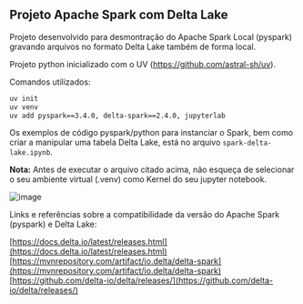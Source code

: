 ## Projeto Apache Spark com Delta Lake

Projeto desenvolvido para desmontração do Apache Spark Local (pyspark) gravando arquivos no formato Delta Lake também de forma local.

Projeto python inicializado com o UV (https://github.com/astral-sh/uv).

Comandos utilizados:

```bash copy
uv init
uv venv
uv add pyspark==3.4.0, delta-spark==2.4.0, jupyterlab
```

Os exemplos de código pyspark/python para instanciar o Spark, bem como criar a manipular uma tabela Delta Lake, está no arquivo `spark-delta-lake.ipynb`.

**Nota:** Antes de executar o arquivo citado acima, não esqueça de selecionar o seu ambiente virtual (.venv) como Kernel do seu jupyter notebook.

![image](https://github.com/user-attachments/assets/9f89a471-ec02-4944-9178-3f79665f74bf)

Links e referências sobre a compatibilidade da versão do Apache Spark (pyspark) e Delta Lake:

[https://docs.delta.io/latest/releases.html](https://docs.delta.io/latest/releases.html) <br>
[https://mvnrepository.com/artifact/io.delta/delta-spark](https://mvnrepository.com/artifact/io.delta/delta-spark) <br>
[https://github.com/delta-io/delta/releases/](https://github.com/delta-io/delta/releases/)


